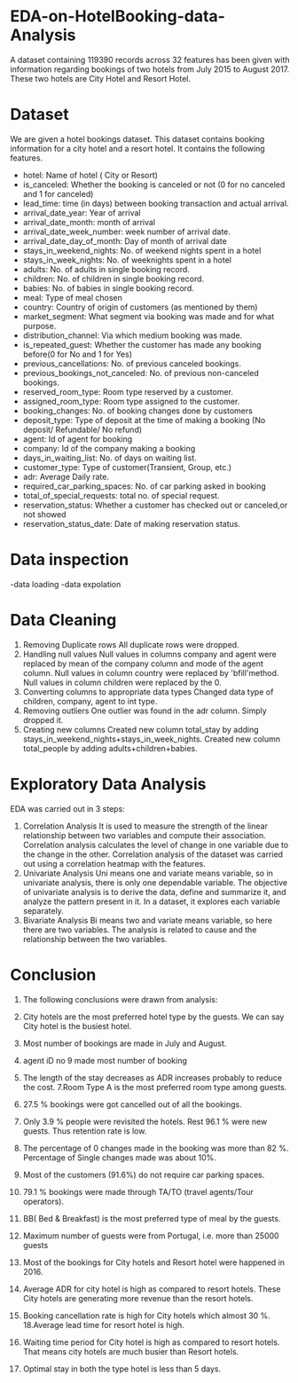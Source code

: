 # EDA-on-HotelBooking-data-Analysis
A dataset containing 119390 records across 32 features has been given with information regarding bookings of two hotels from July 2015 to August 2017. These two hotels are City Hotel and Resort Hotel. 
# Dataset
We are given a hotel bookings dataset. This dataset contains booking information for a city hotel and a resort hotel. It contains the following features.
- hotel: Name of hotel ( City or Resort)
- is_canceled: Whether the booking is canceled or not (0 for no canceled and 1 for canceled)
- lead_time: time (in days) between booking transaction and actual arrival.
- arrival_date_year: Year of arrival
- arrival_date_month: month of arrival
- arrival_date_week_number: week number of arrival date.
- arrival_date_day_of_month: Day of month of arrival date
- stays_in_weekend_nights: No. of weekend nights spent in a hotel
- stays_in_week_nights: No. of weeknights spent in a hotel
- adults: No. of adults in single booking record.
- children: No. of children in single booking record.
- babies: No. of babies in single booking record. 
- meal: Type of meal chosen 
- country: Country of origin of customers (as mentioned by them)
- market_segment: What segment via booking was made and for what purpose.
- distribution_channel: Via which medium booking was made.
- is_repeated_guest: Whether the customer has made any booking before(0 for No and 1 for 
                     Yes)
- previous_cancellations: No. of previous canceled bookings.
- previous_bookings_not_canceled: No. of previous non-canceled bookings.
- reserved_room_type: Room type reserved by a customer.
- assigned_room_type: Room type assigned to the customer.
- booking_changes: No. of booking changes done by customers
- deposit_type: Type of deposit at the time of making a booking (No deposit/ Refundable/ No refund)
- agent: Id of agent for booking
- company: Id of the company making a booking
- days_in_waiting_list: No. of days on waiting list.
- customer_type: Type of customer(Transient, Group, etc.)
- adr: Average Daily rate.
- required_car_parking_spaces: No. of car parking asked in booking
- total_of_special_requests: total no. of special request.
- reservation_status: Whether a customer has checked out or canceled,or not showed 
- reservation_status_date: Date of making reservation status.
# Data inspection
-data loading
-data expolation
# Data Cleaning
 1. Removing Duplicate rows
All duplicate rows were dropped.
 2.  Handling null values
Null values in columns company and agent were replaced by mean of the company column and mode of the agent column.
Null values in column country were replaced by 'bfill'method.
Null values in column children were replaced by the 0.
 3.  Converting columns to appropriate data types
Changed data type of children, company, agent to int type.
 4.  Removing outliers
One outlier was found in the adr column. Simply dropped it.
 5.  Creating new columns
Created new column total_stay by adding stays_in_weekend_nights+stays_in_week_nights.
Created new column total_people by adding adults+children+babies.

# Exploratory Data Analysis
 EDA was carried out in 3 steps:

1. Correlation Analysis
It is used to measure the strength of the linear relationship between two variables and compute their association. Correlation analysis calculates the level of change in one variable due to the change in the other. Correlation analysis of the dataset was carried out using a correlation heatmap with the features.
2. Univariate Analysis
Uni means one and variate means variable, so in univariate analysis, there is only one dependable variable. The objective of univariate analysis is to derive the data, define and summarize it, and analyze the pattern present in it. In a dataset, it explores each variable separately.
3. Bivariate Analysis
Bi means two and variate means variable, so here there are two variables. The analysis is related to cause and the relationship between the two variables. 
# Conclusion
 1. The following conclusions were drawn from analysis:

 2. City hotels are the most preferred hotel type by the guests. We can say City hotel is the busiest hotel.
3. Most number of bookings are made in July and August.
4. agent iD no 9 made most number of booking
6. The length of the stay decreases as ADR increases probably to reduce the cost.
7.Room Type A is the most preferred room type among guests.
8. 27.5 % bookings were got cancelled out of all the bookings.
9. Only 3.9 % people were revisited the hotels. Rest 96.1 % were new guests. Thus retention rate is low.
10. The percentage of 0 changes made in the booking was more than 82 %. Percentage of Single changes made was about 10%.
11. Most of the customers (91.6%) do not require car parking spaces.
12. 79.1 % bookings were made through TA/TO (travel agents/Tour operators).
13. BB( Bed & Breakfast) is the most preferred type of meal by the guests.
14. Maximum number of guests were from Portugal, i.e. more than 25000 guests
15. Most of the bookings for City hotels and Resort hotel were happened in 2016.
16. Average ADR for city hotel is high as compared to resort hotels. These City hotels are generating more revenue than the resort hotels.
17. Booking cancellation rate is high for City hotels which almost 30 %.
18.Average lead time for resort hotel is high.
19. Waiting time period for City hotel is high as compared to resort hotels. That means city hotels are much busier than Resort hotels.
20. Optimal stay in both the type hotel is less than 5 days.
